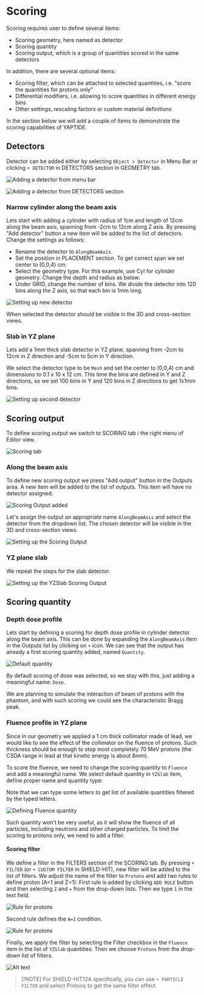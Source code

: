 # Scoring

Scoring requires user to define several items:

  * Scoring geometry, here named as detector
  * Scoring quantity
  * Scoring output, which is a group of quantities scored in the same detectors

In addition, there are several optional items:

  * Scoring filter, which can be attached to selected quantities, i.e. "score the quantities for protons only"
  * Differential modifiers, i.e. allowing to score quantities in different energy bins
  * Other settings, rescaling factors or custom material definitions

In the section below we will add a couple of items to demonstrate the scoring capabilities of YAPTIDE.

## Detectors

Detector can be added either by selecting `Object > Detector` in Menu Bar or clicking `+ DETECTOR` in DETECTORS section in GEOMETRY tab.

![Adding a detector from menu bar](assets/scoring/menu_detector_add.png)

![Adding a detector from DETECTORS section](assets/scoring/detector_add.png)

### Narrow cylinder along the beam axis

Lets start with adding a cylinder with radius of 1cm and length of 12cm along the beam axis, spanning from -2cm to 12cm along Z axis.
By pressing "Add detector" button a new item will be added to the list of detectors. Change the settings as follows:

- Rename the detector to `AlongBeamAxis`.
- Set the position in PLACEMENT section. To get correct span we set center to (0,0,4) cm.
- Select the geometry type. For this example, use Cyl for cylinder geometry. Change the depth and radius as below.
- Under GRID, change the number of bins. We divide the detector into 120 bins along the Z axis, so that each bin is 1mm long.

![Setting up new detector](assets/scoring/detector_details.png)

When selected the detector should be visible in the 3D and cross-section views.

### Slab in YZ plane

Lets add a 1mm thick slab detector in YZ plane, spanning from -2cm to 12cm in Z direction and -5cm to 5cm in Y direction.

We select the detector type to be `Mesh` and set the center to (0,0,4) cm and dimensions to 0.1 x 10 x 12 cm.
This time the bins are defined in Y and Z directions, so we set 100 bins in Y and 120 bins in Z directions to get 1x1mm bins.

![Setting up second detector](assets/scoring/detector_details_slabyz.png)

## Scoring output

To define scoring output we switch to SCORING tab i the right menu of Editor view.

![Scoring tab](assets/scoring/scoring_tab.png)

### Along the beam axis

To define new scoring output we press "Add output" button in the Outputs area. A new item will be added to the list of outputs.
This item will have no detector assigned.

![Scoring Output added](assets/scoring/output_added.png)

Let's assign the output an appropriate name `AlongBeamAxis` and select the detector from the dropdown list.
The chosen detector will be visible in the 3D and cross-section views.

![Setting up the Scoring Output](assets/scoring/output_details.png)

### YZ plane slab

We repeat the steps for the slab detector.

![Setting up the YZSlab Scoring Output](assets/scoring/output_details_yzslab.png)

## Scoring quantity

### Depth dose profile

Lets start by defining a scoring for depth dose profile in cylinder detector along the beam axis.
This can be done by expanding the `AlongBeamAxis` item in the Outputs list by clicking on `+` icon.
We can see that the output has already a first scoring quantity added, named `Quantity`.

![Default quantity](assets/scoring/default_quantity.png)

By default scoring of dose was selected, so we stay with this, just adding a meaningful name: `Dose`.

We are planning to simulate the interaction of beam of protons with the phantom, and with such scoring we could see the
characteristic Bragg peak.

### Fluence profile in YZ plane

Since in our geometry we applied a 1 cm thick collimator made of lead, we would like to see the effect of the collimator
on the fluence of protons. Such thickness should be enough to stop most completely 70 MeV protons
(the CSDA range in lead at that kinetic energy is about 8mm).

To score the fluence, we need to change the scoring quantity to `Fluence` and add a meaningful name.
We select default quantity in `YZSlab` item, define proper name and quantity type:

Note that we can type some letters to get list of available quantities filtered by the typed letters.

![Defining Fluence quantity](assets/scoring/quantity_fluence.png)

Such quantity won't be very useful, as it will show the fluence of all particles, including neutrons and other charged particles.
To limit the scoring to protons only, we need to add a filter.

#### Scoring filter

We define a filter in the FILTERS section of the SCORING tab.
By pressing `+ FILTER` (or `+ CUSTOM FILTER` in SHIELD-HIT), new filter will be added to the list of filters.
We adjust the name of the filter to `Protons` and add two rules to define proton (A=1 and Z=1):
First rule is added by clicking `ADD RULE` button and then selecting `Z` and `=` from the drop-down lists.
Then we type `1` in the text field.

![Rule for protons](assets/scoring/protons_rule_z_eq_1.png)

Second rule defines the `A=1` condition.

![Rule for protons](assets/scoring/protons_rule_a_eq_1.png)

Finally, we apply the filter by selecting the Filter checkbox in the `Fluence` item in the list of `YZSlab` quantities.
Then we choose `Protons` from the drop-down list of filters.

![Alt text](assets/scoring/apply_filter.png)

> [!NOTE] For SHIELD-HIT12A specifically, you can use `+ PARTICLE FILTER` and select Protons to get the same filter effect.